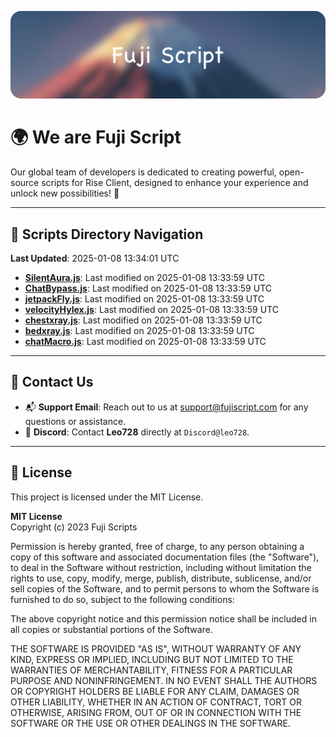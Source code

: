 ![Banner](.github/b.webp)

# 🌍 **We are Fuji Script**

Our global team of developers is dedicated to creating powerful, open-source scripts for Rise Client, designed to enhance your experience and unlock new possibilities! 🌟

---
<!-- SCRIPTS_NAVIGATION_START -->
## 📂 **Scripts Directory Navigation**

**Last Updated**: 2025-01-08 13:34:01 UTC

- **[SilentAura.js](scripts/SilentAura.js)**: Last modified on 2025-01-08 13:33:59 UTC
- **[ChatBypass.js](scripts/ChatBypass.js)**: Last modified on 2025-01-08 13:33:59 UTC
- **[jetpackFly.js](scripts/jetpackFly.js)**: Last modified on 2025-01-08 13:33:59 UTC
- **[velocityHylex.js](scripts/velocityHylex.js)**: Last modified on 2025-01-08 13:33:59 UTC
- **[chestxray.js](scripts/chestxray.js)**: Last modified on 2025-01-08 13:33:59 UTC
- **[bedxray.js](scripts/bedxray.js)**: Last modified on 2025-01-08 13:33:59 UTC
- **[chatMacro.js](scripts/chatMacro.js)**: Last modified on 2025-01-08 13:33:59 UTC

<!-- SCRIPTS_NAVIGATION_END -->

---

## 💬 **Contact Us**  
- 📬 **Support Email**: Reach out to us at [support@fujiscript.com](mailto:support@fujiscript.com) for any questions or assistance.  
- 💬 **Discord**: Contact **Leo728** directly at `Discord@leo728`.

---

## 📜 **License**

This project is licensed under the MIT License.  

**MIT License**  
Copyright (c) 2023 Fuji Scripts  

Permission is hereby granted, free of charge, to any person obtaining a copy of this software and associated documentation files (the "Software"), to deal in the Software without restriction, including without limitation the rights to use, copy, modify, merge, publish, distribute, sublicense, and/or sell copies of the Software, and to permit persons to whom the Software is furnished to do so, subject to the following conditions:  

The above copyright notice and this permission notice shall be included in all copies or substantial portions of the Software.  

THE SOFTWARE IS PROVIDED "AS IS", WITHOUT WARRANTY OF ANY KIND, EXPRESS OR IMPLIED, INCLUDING BUT NOT LIMITED TO THE WARRANTIES OF MERCHANTABILITY, FITNESS FOR A PARTICULAR PURPOSE AND NONINFRINGEMENT. IN NO EVENT SHALL THE AUTHORS OR COPYRIGHT HOLDERS BE LIABLE FOR ANY CLAIM, DAMAGES OR OTHER LIABILITY, WHETHER IN AN ACTION OF CONTRACT, TORT OR OTHERWISE, ARISING FROM, OUT OF OR IN CONNECTION WITH THE SOFTWARE OR THE USE OR OTHER DEALINGS IN THE SOFTWARE.  
